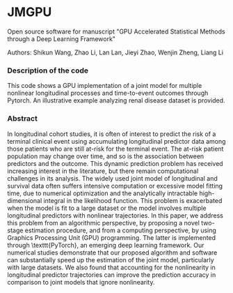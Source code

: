 # JMGPU
Open source software for manuscript "GPU Accelerated Statistical Methods through a Deep Learning Framework"

Authors: Shikun Wang, Zhao Li, Lan Lan, Jieyi Zhao, Wenjin Zheng, Liang Li

### Description of the code
This code shows a GPU implementation of a joint model for multiple nonlinear longitudinal processes and time-to-event outcomes through Pytorch. An illustrative example analyzing renal disease dataset is provided.

### Abstract
In longitudinal cohort studies, it is often of interest to predict the risk of a terminal clinical event using accumulating longitudinal predictor data among those patients who are still at-risk for the terminal event. The at-risk patient population may change over time, and so is the association between predictors and the outcome. This dynamic prediction problem has received increasing interest in the literature, but there remain computational challenges in its analysis. The widely used joint model of longitudinal and survival data often suffers intensive computation or excessive model fitting time, due to numerical optimization and the analytically intractable high-dimensional integral in the likelihood function. This problem is exacerbated when the model is fit to a large dataset or the model involves multiple longitudinal predictors with nonlinear trajectories. In this paper, we address this problem from an algorithmic perspective, by proposing a novel two-stage estimation procedure, and from a computing perspective, by using Graphics Processing Unit (GPU) programming. The latter is implemented through \texttt{PyTorch}, an emerging deep learning framework. Our numerical studies demonstrate that our proposed algorithm and software can substantially speed up the estimation of the joint model, particularly with large datasets. We also found that accounting for the nonlinearity in longitudinal predictor trajectories can improve the prediction accuracy in comparison to joint models that ignore nonlinearity. 
